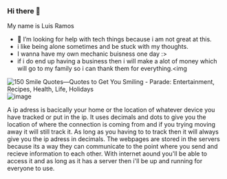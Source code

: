 ### Hi there 👋

 My name is Luis Ramos
- 🤔 I’m looking for help with tech things because i am not great at this.
- i like being alone sometimes and be stuck with my thoughts.
- I wanna have my own mechanic buisness one day :>
- if i do end up having a business then i will make a alot of money which will go to my family so i can thank them for everything.<img 

<img src="https://parade.com/.image/t_share/MTk1MDI2NTUyNTA3ODY4ODk4/best-smile-quotes.png" alt="150 Smile Quotes—Quotes to Get You Smiling - Parade: Entertainment,  Recipes, Health, Life, Holidays"/>![image](https://user-images.githubusercontent.com/128845302/228640772-930a6b45-ac27-45ec-8bda-9d7175d61741.png)






A ip adress is bacically your home or the location of whatever device you have tracked or put in the ip. It uses decimals and dots to give you the location of where the connection is coming from and if you trying moving away it will still track it. As long as you having to to track then it will always give you the ip adress in decimals. The webpages are stored in the servers because its a way they can communicate to the point where you send and recieve information to each other. With internet aound you'll be able to access it and as long as it has a server then i'll be up and running for everyone to use.







<!--







**Lr879582/lr879582** is a ✨ _special_ ✨ repository because its `README.md` (this file) appears on your GitHub profile.

Here are some ideas to get you started:

- 🔭 I’m currently working on ...
- 🌱 I’m currently learning ...
- 👯 I’m looking to collaborate on ...
- 🤔 I’m looking for help with ...
- 💬 Ask me about ...
- 📫 How to reach me: ...
- 😄 Pronouns: ...
- ⚡ Fun fact: ...
-->
